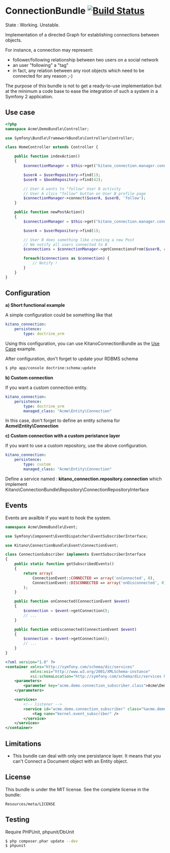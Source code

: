 ConnectionBundle        [![Build Status](https://travis-ci.org/Kitano/KitanoConnectionBundle.png?branch=master)](https://travis-ci.org/Kitano/KitanoConnectionBundle)
=====================================================================================================================================================================

State : Working. Unstable.

Implementation of a directed Graph for establishing connections between objects.

For instance, a connection may represent:
* follower/following relationship between two users on a social network
* an user "following" a "tag"
* in fact, any relation between any root objects which need to be connected for any reason ;-)

The purpose of this bundle is not to get a ready-to-use implementation but at the minimum a code base to ease the integration of such a system in a Symfony 2 application.


Use case
--------

```php
<?php
namespace Acme\DemoBundle\Controller;

use Symfony\Bundle\FrameworkBundle\Controller\Controller;

class HomeController extends Controller {

    public function indexAction() 
    {
        $connectionManager = $this->get("kitano_connection.manager.connection");

        $userA = $userRepository->find(1);
        $userB = $bookRepository->find(42);

        // User A wants to "follow" User B activity
        // User A clics "follow" button on User B profile page
        $connectionManager->connect($userA, $userB, 'follow');
    }

    public function newPostAction() 
    {
        $connectionManager = $this->get("kitano_connection.manager.connection");

        $userA = $userRepository->find(1);

        // User B does something like creating a new Post
        // We notify all users connected to B
        $connections = $connectionManager->getConnectionsFrom($userB, array('type' => 'follow'));

        foreach($connections as $connection) {
            // Notify !
        }
    }
}

```

Configuration
-------------

**a) Short functional example**

A simple configuration could be something like that

```yml
kitano_connection:
    persistence:
        type: doctrine_orm
```

Using this configuration, you can use KitanoConnectionBundle as the [Use Case](#use-case) example.

After configuration, don't forget to update your RDBMS schema
``` bash
$ php app/console doctrine:schema:update
```

**b) Custom connection**

If you want a custom connection entity.
```yml
kitano_connection:
    persistence:
        type: doctrine_orm
        managed_class: "Acme\Entity\Connection"
```

In this case, don't forget to define an entity schema for **Acme\Entity\Connection**

**c) Custom connection with a custom peristance layer**

If you want to use a custom repository, use the above configuration.

```yml
kitano_connection:
    persistence:
        type: custom
        managed_class: "Acme\Entity\Connection"
```

Define a service named : **kitano_connection.repository.connection** which implement Kitano\ConnectionBundle\Repository\ConnectionRepositoryInterface

Events
------

Events are availble if you want to hook the system.

```php
namespace Acme\DemoBundle\Event;

use Symfony\Component\EventDispatcher\EventSubscriberInterface;

use Kitano\ConnectionBundle\Event\ConnectionEvent;

class ConnectionSubscriber implements EventSubscriberInterface
{
    public static function getSubscribedEvents()
    {
        return array(
            ConnectionEvent::CONNECTED => array('onConnected', 0),
            ConnectionEvent::DISCONNECTED => array('onDisconnected', 0),
        );
    }

    public function onConnected(ConnectionEvent $event)
    {
        $connection = $event->getConnection();
        // ...
    }

    public function onDisconnected(ConnectionEvent $event)
    {
        $connection = $event->getConnection();
        // ...
    }
}
```

```xml
<?xml version="1.0" ?>
<container xmlns="http://symfony.com/schema/dic/services"
           xmlns:xsi="http://www.w3.org/2001/XMLSchema-instance"
           xsi:schemaLocation="http://symfony.com/schema/dic/services http://symfony.com/schema/dic/services/services-1.0.xsd">
    <parameters>
        <parameter key="acme.demo.connection_subscriber.class">Acme\DemoBundle\Event\ConnectionSubscriber</parameter>
    </parameters>

    <services>
        <!-- listener -->
        <service id="acme.demo.connection_subscriber" class="%acme.demo.connection_subscriber.class%" public="false">
            <tag name="kernel.event_subscriber" />
        </service>
    </services>
</container>
```

Limitations
-----------

* This bundle can deal with only one persistance layer. It means that you can't Connect a Document object with an Entity object.

License
-------

This bundle is under the MIT license. See the complete license in the bundle:

    Resources/meta/LICENSE

Testing
-------

Require PHPUnit, phpunit/DbUnit

```bash
$ php composer.phar update --dev
$ phpunit
```
